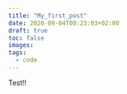 ```yaml
---
title: "My_first_post"
date: 2020-09-04T00:23:03+02:00
draft: true
toc: false
images:
tags:
  - code
---
```


Test!!